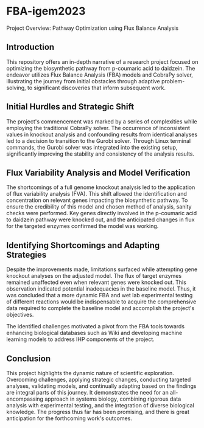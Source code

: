 # FBA-igem2023

Project Overview: Pathway Optimization using Flux Balance Analysis

## Introduction

This repository offers an in-depth narrative of a research project focused on optimizing the biosynthetic pathway from p-coumaric acid to daidzein. The endeavor utilizes Flux Balance Analysis (FBA) models and CobraPy solver, illustrating the journey from initial obstacles through adaptive problem-solving, to significant discoveries that inform subsequent work.

## Initial Hurdles and Strategic Shift

The project's commencement was marked by a series of complexities while employing the traditional CobraPy solver. The occurrence of inconsistent values in knockout analysis and confounding results from identical analyses led to a decision to transition to the Gurobi solver. Through Linux terminal commands, the Gurobi solver was integrated into the existing setup, significantly improving the stability and consistency of the analysis results.

## Flux Variability Analysis and Model Verification

The shortcomings of a full genome knockout analysis led to the application of flux variability analysis (FVA). This shift allowed the identification and concentration on relevant genes impacting the biosynthetic pathway. To ensure the credibility of this model and chosen method of analysis, sanity checks were performed. Key genes directly involved in the p-coumaric acid to daidzein pathway were knocked out, and the anticipated changes in flux for the targeted enzymes confirmed the model was working.

## Identifying Shortcomings and Adapting Strategies

Despite the improvements made, limitations surfaced while attempting gene knockout analyses on the adjusted model. The flux of target enzymes remained unaffected even when relevant genes were knocked out. This observation indicated potential inadequacies in the baseline model. Thus, it was concluded that a more dynamic FBA and wet lab experimental testing of different reactions would be indispensable to acquire the comprehensive data required to complete the baseline model and accomplish the project's objectives.

The identified challenges motivated a pivot from the FBA tools towards enhancing biological databases such as Wiki and developing machine learning models to address IHP components of the project.

## Conclusion

This project highlights the dynamic nature of scientific exploration. Overcoming challenges, applying strategic changes, conducting targeted analyses, validating models, and continually adapting based on the findings are integral parts of this journey. It demonstrates the need for an all-encompassing approach in systems biology, combining rigorous data analysis with experimental testing, and the integration of diverse biological knowledge. The progress thus far has been promising, and there is great anticipation for the forthcoming work's outcomes.

